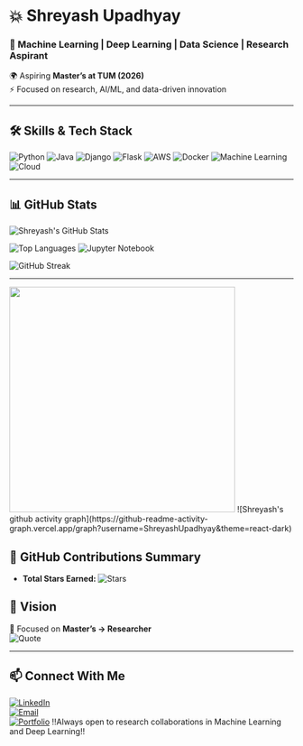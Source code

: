 # 💥 Shreyash Upadhyay

### 🚀 Machine Learning | Deep Learning | Data Science | Research Aspirant

🌍 Aspiring **Master’s at TUM (2026)**  
⚡ Focused on research, AI/ML, and data-driven innovation

---

## 🛠️ Skills & Tech Stack
![Python](https://img.shields.io/badge/Python-3776AB?style=for-the-badge&logo=python&logoColor=white)
![Java](https://img.shields.io/badge/Java-007396?style=for-the-badge&logo=java&logoColor=white)
![Django](https://img.shields.io/badge/Django-092E20?style=for-the-badge&logo=django&logoColor=white)
![Flask](https://img.shields.io/badge/Flask-000000?style=for-the-badge&logo=flask&logoColor=white)
![AWS](https://img.shields.io/badge/AWS-232F3E?style=for-the-badge&logo=amazon-aws&logoColor=white)
![Docker](https://img.shields.io/badge/Docker-2496ED?style=for-the-badge&logo=docker&logoColor=white)
![Machine Learning](https://img.shields.io/badge/ML%2FDL-FF6F61?style=for-the-badge&logo=tensorflow&logoColor=white)
![Cloud](https://img.shields.io/badge/Cloud-00AEEF?style=for-the-badge&logo=cloud&logoColor=white)

---

## 📊 GitHub Stats
![Shreyash's GitHub Stats](https://github-readme-stats.vercel.app/api?username=ShreyashUpadhyay&show_icons=true&count_private=true&include_all_commits=true&theme=tokyonight)

![Top Languages](https://github-readme-stats.vercel.app/api/top-langs/?username=ShreyashUpadhyay&layout=compact&theme=tokyonight&langs_count=10&hide=C)
![Jupyter Notebook](https://img.shields.io/badge/Jupyter-F37626?style=for-the-badge&logo=jupyter&logoColor=white)

![GitHub Streak](https://github-readme-streak-stats.herokuapp.com/?user=ShreyashUpadhyay&theme=tokyonight)

---
<img src="https://media.giphy.com/media/qgQUggAC3Pfv687qPC/giphy.gif" width="400">
![Shreyash's github activity graph](https://github-readme-activity-graph.vercel.app/graph?username=ShreyashUpadhyay&theme=react-dark)

## 🌟 GitHub Contributions Summary
- **Total Stars Earned:** ![Stars](https://img.shields.io/github/stars/ShreyashUpadhyay?style=for-the-badge&color=F7DF1E)


## 🧭 Vision
🌌 Focused on **Master’s → Researcher**  
![Quote](https://quotes-github-readme.vercel.app/api?type=horizontal&theme=radical)


---

## 📫 Connect With Me
[![LinkedIn](https://img.shields.io/badge/LinkedIn-blue?logo=linkedin&logoColor=white)](https://www.linkedin.com/in/shreyash-upadhyay-a5609a25b)  
[![Email](https://img.shields.io/badge/Email-D14836?logo=gmail&logoColor=white)](mailto:shreyash.upadhyay100@gmail.com)  
[![Portfolio](https://img.shields.io/badge/Portfolio-black?logo=vercel&logoColor=white)](https://yourportfolio.com)
!!Always open to research collaborations in Machine Learning and Deep Learning!!

